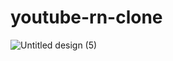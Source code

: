 # youtube-rn-clone



![Untitled design (5)](https://user-images.githubusercontent.com/73185436/147819316-a2c05da7-1107-445c-be0c-c7f0856785a8.png)
